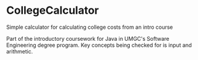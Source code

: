 # CollegeCalculator
Simple calculator for calculating college costs from an intro course

Part of the introductory coursework for Java in UMGC's Software Engineering degree program. Key concepts being checked for is input and arithmetic. 
